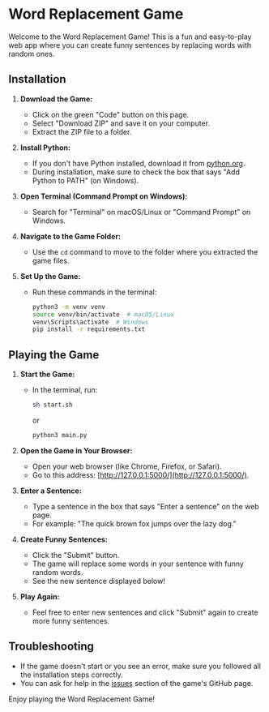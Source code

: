 # Word Replacement Game

Welcome to the Word Replacement Game! This is a fun and easy-to-play web app where you can create funny sentences by replacing words with random ones.

## Installation

1. **Download the Game:**
   - Click on the green "Code" button on this page.
   - Select "Download ZIP" and save it on your computer.
   - Extract the ZIP file to a folder.

2. **Install Python:**
   - If you don't have Python installed, download it from [python.org](https://www.python.org/downloads/).
   - During installation, make sure to check the box that says "Add Python to PATH" (on Windows).

3. **Open Terminal (Command Prompt on Windows):**
   - Search for "Terminal" on macOS/Linux or "Command Prompt" on Windows.

4. **Navigate to the Game Folder:**
   - Use the `cd` command to move to the folder where you extracted the game files.

5. **Set Up the Game:**
   - Run these commands in the terminal:
     ```bash
     python3 -m venv venv
     source venv/bin/activate  # macOS/Linux
     venv\Scripts\activate  # Windows
     pip install -r requirements.txt
     ```

## Playing the Game

1. **Start the Game:**
   - In the terminal, run:
     ```bash
     sh start.sh
     ```
     or
     ```bash
     python3 main.py
     ```

2. **Open the Game in Your Browser:**
   - Open your web browser (like Chrome, Firefox, or Safari).
   - Go to this address: [http://127.0.0.1:5000/](http://127.0.0.1:5000/).

3. **Enter a Sentence:**
   - Type a sentence in the box that says "Enter a sentence" on the web page.
   - For example: "The quick brown fox jumps over the lazy dog."

4. **Create Funny Sentences:**
   - Click the "Submit" button.
   - The game will replace some words in your sentence with funny random words.
   - See the new sentence displayed below!

5. **Play Again:**
   - Feel free to enter new sentences and click "Submit" again to create more funny sentences.

## Troubleshooting

- If the game doesn't start or you see an error, make sure you followed all the installation steps correctly.
- You can ask for help in the [issues](https://github.com/tekanokhambane/word-replacement-game/issues) section of the game's GitHub page.

Enjoy playing the Word Replacement Game!
